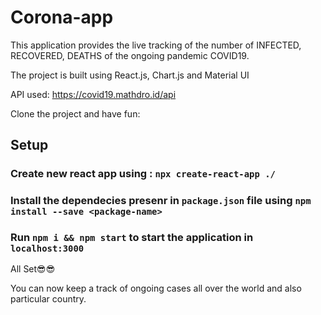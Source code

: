 # Corona-app

This application provides the live tracking of the number of INFECTED, RECOVERED, DEATHS of the ongoing pandemic COVID19.

The project is built using React.js, Chart.js and Material UI

API used: https://covid19.mathdro.id/api

Clone the project and have fun:

## Setup
### Create new react app using : ``npx create-react-app ./``

### Install the dependecies presenr in `package.json` file using ``npm install --save <package-name>``

### Run ``npm i && npm start`` to start the application in ``localhost:3000``

All Set😎😎

You can now keep a track of ongoing cases all over the world and also particular country.
